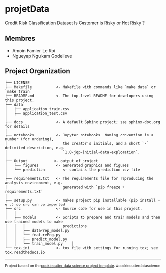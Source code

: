 projetData
==============================

Credit Risk Classification Dataset
Is Customer is Risky or Not Risky ?

Membres
------------
- Amoin Famien Le Roi
- Ngueyap Nguikam Godelieve


Project Organization
------------

    ├── LICENSE
    ├── Makefile           <- Makefile with commands like `make data` or `make train`
    ├── README.md          <- The top-level README for developers using this project.
    ├── data
    │   ├── application_train.csv
    │   ├── application_test.csv
    │
    ├── docs               <- A default Sphinx project; see sphinx-doc.org for details
    │
    ├── notebooks          <- Jupyter notebooks. Naming convention is a number (for ordering),
    │                         the creator's initials, and a short `-` delimited description, e.g.
    │                         `1.0-jqp-initial-data-exploration`.
    │
    ├── Output            <- output of project
    │   └── figures        <- Generated graphics and figures 
    │   └── prediction        <- contains the prediction csv file
    │
    ├── requirements.txt   <- The requirements file for reproducing the analysis environment, e.g.
    │                         generated with `pip freeze > requirements.txt`
    │
    ├── setup.py           <- makes project pip installable (pip install -e .) so src can be imported
    ├── src                <- Source code for use in this project.
    │   │
    │   ├── models         <- Scripts to prepare and train models and then use trained models to make
    │   │   │                 predictions
    │   │   ├── dataPrep_model.py
    │   │   └── featureEng.py
    │   │   ├── predict_model.py
    │   │   └── train_model.py    │
    └── tox.ini            <- tox file with settings for running tox; see tox.readthedocs.io


--------

<p><small>Project based on the <a target="_blank" href="https://drivendata.github.io/cookiecutter-data-science/">cookiecutter data science project template</a>. #cookiecutterdatascience</small></p>
